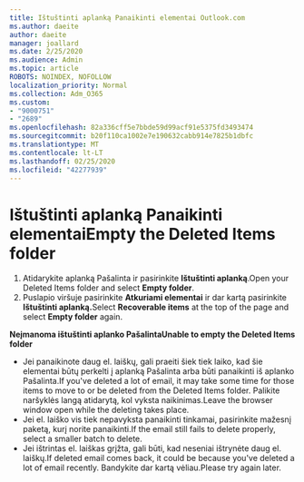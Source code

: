 ```yaml
---
title: Ištuštinti aplanką Panaikinti elementai Outlook.com
ms.author: daeite
author: daeite
manager: joallard
ms.date: 2/25/2020
ms.audience: Admin
ms.topic: article
ROBOTS: NOINDEX, NOFOLLOW
localization_priority: Normal
ms.collection: Adm_O365
ms.custom:
- "9000751"
- "2689"
ms.openlocfilehash: 82a336cff5e7bbde59d99acf91e5375fd3493474
ms.sourcegitcommit: b20f110ca1002e7e190632cabb914e7825b1dbfc
ms.translationtype: MT
ms.contentlocale: lt-LT
ms.lasthandoff: 02/25/2020
ms.locfileid: "42277939"
---
```

# <a name="empty-the-deleted-items-folder"></a><span data-ttu-id="2b99b-102">Ištuštinti aplanką Panaikinti elementai</span><span class="sxs-lookup"><span data-stu-id="2b99b-102">Empty the Deleted Items folder</span></span>

1. <span data-ttu-id="2b99b-103">Atidarykite aplanką Pašalinta ir pasirinkite **Ištuštinti aplanką**.</span><span class="sxs-lookup"><span data-stu-id="2b99b-103">Open your Deleted Items folder and select **Empty folder**.</span></span>
2. <span data-ttu-id="2b99b-104">Puslapio viršuje pasirinkite **Atkuriami elementai** ir dar kartą pasirinkite **Ištuštinti aplanką.**</span><span class="sxs-lookup"><span data-stu-id="2b99b-104">Select **Recoverable items** at the top of the page and select **Empty folder** again.</span></span>

<span data-ttu-id="2b99b-105">**Neįmanoma ištuštinti aplanko Pašalinta**</span><span class="sxs-lookup"><span data-stu-id="2b99b-105">**Unable to empty the Deleted Items folder**</span></span>

- <span data-ttu-id="2b99b-106">Jei panaikinote daug el. laiškų, gali praeiti šiek tiek laiko, kad šie elementai būtų perkelti į aplanką Pašalinta arba būti panaikinti iš aplanko Pašalinta.</span><span class="sxs-lookup"><span data-stu-id="2b99b-106">If you've deleted a lot of email, it may take some time for those items to move to or be deleted from the Deleted Items folder.</span></span> <span data-ttu-id="2b99b-107">Palikite naršyklės langą atidarytą, kol vyksta naikinimas.</span><span class="sxs-lookup"><span data-stu-id="2b99b-107">Leave the browser window open while the deleting takes place.</span></span>
- <span data-ttu-id="2b99b-108">Jei el. laiško vis tiek nepavyksta panaikinti tinkamai, pasirinkite mažesnį paketą, kurį norite panaikinti.</span><span class="sxs-lookup"><span data-stu-id="2b99b-108">If the email still fails to delete properly, select a smaller batch to delete.</span></span>
- <span data-ttu-id="2b99b-109">Jei ištrintas el. laiškas grįžta, gali būti, kad neseniai ištrynėte daug el. laiškų.</span><span class="sxs-lookup"><span data-stu-id="2b99b-109">If deleted email comes back, it could be because you've deleted a lot of email recently.</span></span> <span data-ttu-id="2b99b-110">Bandykite dar kartą vėliau.</span><span class="sxs-lookup"><span data-stu-id="2b99b-110">Please try again later.</span></span>